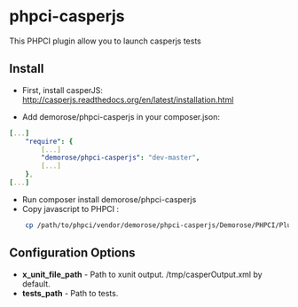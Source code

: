 # phpci-casperjs

This PHPCI plugin allow you to launch casperjs tests

## Install

* First, install casperJS: http://casperjs.readthedocs.org/en/latest/installation.html

* Add demorose/phpci-casperjs in your composer.json:

```yml
[...]
    "require": {
        [...]
        "demorose/phpci-casperjs": "dev-master",
        [...]
    },
[...]
```

* Run composer install demorose/phpci-casperjs
* Copy javascript to PHPCI :

```bash
    cp /path/to/phpci/vendor/demorose/phpci-casperjs/Demorose/PHPCI/Plugin/js/casperJs.js /path/to/phpci/public/assets/js/build-plugins/casperJs.js
```

## Configuration Options

* **x_unit_file_path** - Path to xunit output. /tmp/casperOutput.xml by default.
* **tests_path** - Path to tests.
